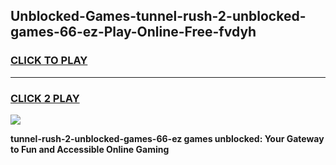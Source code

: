 
## Unblocked-Games-tunnel-rush-2-unblocked-games-66-ez-Play-Online-Free-fvdyh
<h3>
<a href="https://premium76.site?title=tunnel-rush-2-unblocked-games-66-ez&ref=26A">CLICK TO PLAY</a></h3>
<hr>

<h3>
<a href="https://premium76.site?title=tunnel-rush-2-unblocked-games-66-ez&ref=26A">CLICK 2 PLAY</a>
  
</h3>

<a href="https://premium76.site?title=tunnel-rush-2-unblocked-games-66-ez&ref=26A"><img src="https://clearcache.store/games.png"></a>


**tunnel-rush-2-unblocked-games-66-ez games unblocked: Your Gateway to Fun and Accessible Online Gaming**

